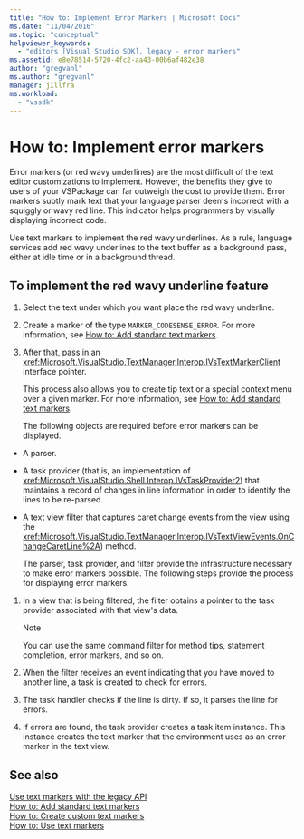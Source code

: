 ```yaml
---
title: "How to: Implement Error Markers | Microsoft Docs"
ms.date: "11/04/2016"
ms.topic: "conceptual"
helpviewer_keywords: 
  - "editors [Visual Studio SDK], legacy - error markers"
ms.assetid: e8e78514-5720-4fc2-aa43-00b6af482e38
author: "gregvanl"
ms.author: "gregvanl"
manager: jillfra
ms.workload: 
  - "vssdk"
---
```

# How to: Implement error markers
Error markers (or red wavy underlines) are the most difficult of the text editor customizations to implement. However, the benefits they give to users of your VSPackage can far outweigh the cost to provide them. Error markers subtly mark text that your language parser deems incorrect with a squiggly or wavy red line. This indicator helps programmers by visually displaying incorrect code.  
  
 Use text markers to implement the red wavy underlines. As a rule, language services add red wavy underlines to the text buffer as a background pass, either at idle time or in a background thread.  
  
## To implement the red wavy underline feature  
  
1. Select the text under which you want place the red wavy underline.  
  
2. Create a marker of the type `MARKER_CODESENSE_ERROR`. For more information, see [How to: Add standard text markers](../extensibility/how-to-add-standard-text-markers.md).  
  
3. After that, pass in an <xref:Microsoft.VisualStudio.TextManager.Interop.IVsTextMarkerClient> interface pointer.  
  
   This process also allows you to create tip text or a special context menu over a given marker. For more information, see [How to: Add standard text markers](../extensibility/how-to-add-standard-text-markers.md).  
  
   The following objects are required before error markers can be displayed.  
  
- A parser.  
  
- A task provider (that is, an implementation of <xref:Microsoft.VisualStudio.Shell.Interop.IVsTaskProvider2>) that maintains a record of changes in line information in order to identify the lines to be re-parsed.  
  
- A text view filter that captures caret change events from the view using the <xref:Microsoft.VisualStudio.TextManager.Interop.IVsTextViewEvents.OnChangeCaretLine%2A>) method.  
  
  The parser, task provider, and filter provide the infrastructure necessary to make error markers possible. The following steps provide the process for displaying error markers.  
  
1.  In a view that is being filtered, the filter obtains a pointer to the task provider associated with that view's data.  
  
    > [!NOTE]
    >  You can use the same command filter for method tips, statement completion, error markers, and so on.  
  
2.  When the filter receives an event indicating that you have moved to another line, a task is created to check for errors.  
  
3.  The task handler checks if the line is dirty. If so, it parses the line for errors.  
  
4.  If errors are found, the task provider creates a task item instance. This instance creates the text marker that the environment uses as an error marker in the text view.  
  
## See also  
 [Use text markers with the legacy API](../extensibility/using-text-markers-with-the-legacy-api.md)   
 [How to: Add standard text markers](../extensibility/how-to-add-standard-text-markers.md)   
 [How to: Create custom text markers](../extensibility/how-to-create-custom-text-markers.md)   
 [How to: Use text markers](../extensibility/how-to-use-text-markers.md)

